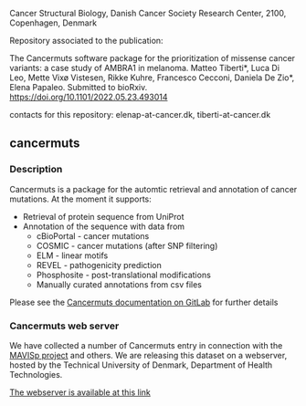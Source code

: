 Cancer Structural Biology, Danish Cancer Society Research Center, 2100, Copenhagen, Denmark

Repository associated to the publication:

The Cancermuts software package for the prioritization of missense cancer variants: a case study of AMBRA1 in melanoma. 
Matteo Tiberti\*, Luca Di Leo, Mette Vixø Vistesen, Rikke Kuhre, Francesco Cecconi, Daniela De Zio\*, Elena Papaleo.
Submitted to bioRxiv. https://doi.org/10.1101/2022.05.23.493014

contacts for this repository: elenap-at-cancer.dk, tiberti-at-cancer.dk

## cancermuts

### Description

Cancermuts is a package for the automtic retrieval and annotation of cancer
mutations. At the moment it supports:

* Retrieval of protein sequence from UniProt
* Annotation of the sequence with data from
    * cBioPortal - cancer mutations
    * COSMIC - cancer mutations (after SNP filtering)
    * ELM - linear motifs
    * REVEL - pathogenicity prediction
    * Phosphosite - post-translational modifications
    * Manually curated annotations from csv files

Please see the [Cancermuts documentation on GitLab](https://matteo-tiberti.gitbook.io/cancermuts/) for further details

### Cancermuts web server

We have collected a number of Cancermuts entry in connection with the [MAVISp project](https://github.com/ELELAB/mavisp)
and others. We are releasing this dataset on a webserver, hosted by the Technical University of Denmark,
Department of Health Technologies.

[The webserver is available at this link](https://services.healthtech.dtu.dk/services/Cancermuts-1.0/)


